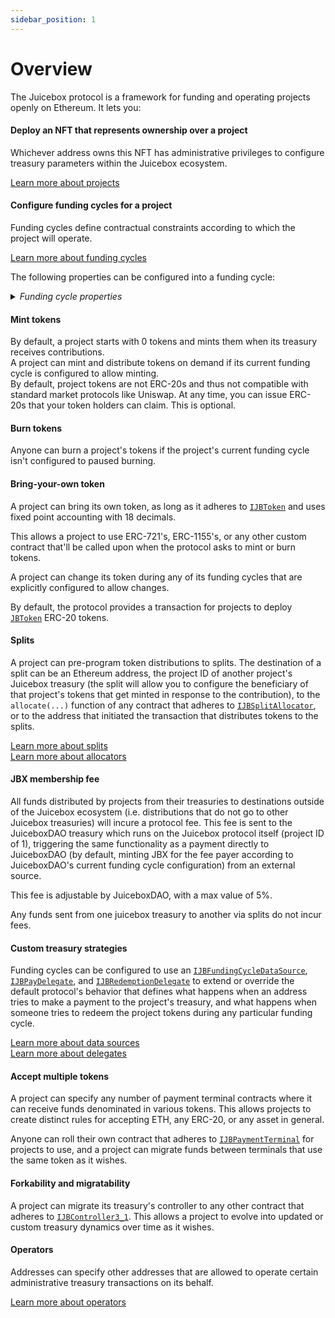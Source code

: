 ```yaml
---
sidebar_position: 1
---
```


# Overview

The Juicebox protocol is a framework for funding and operating projects openly on Ethereum. It lets you:

#### Deploy an NFT that represents ownership over a project
<p>
  Whichever address owns this NFT has administrative privileges to configure treasury parameters within the Juicebox ecosystem.
  </p>
<p>
  <a href="/dev/learn/glossary/project">Learn more about projects</a>
  </p>
  

#### Configure funding cycles for a project
<p>
  Funding cycles define contractual constraints according to which the project will operate.
  </p>
<p>
  <a href="/dev/learn/glossary/funding-cycle">Learn more about funding cycles</a><br/>
  </p>
<p>
  The following properties can be configured into a funding cycle:
  </p>

<details>

<summary><em>Funding cycle properties</em></summary>

##### Start timestamp
<p>
  The timestamp at which the funding cycle is considered active. Projects can configure the start time of their first funding cycle to be in the future, and can ensure reconfigurations don't take effect before a specified timestamp.
  </p>
  <p>
  Once a funding cycle ends, a new one automatically starts right away. If there's an approved reconfiguration queued to start at this time, it will be used. Otherwise, a copy of the rolled over funding cycle will be used.
  </p>

##### Duration
<p>
  How long each funding cycle lasts (specified in seconds). All funding cycle properties are unchangeable while the cycle is in progress. In other words, any proposed reconfigurations can only take effect during the subsequent cycle.
  </p>
<p>
  If no reconfigurations were submitted by the project owner, or if proposed changes fail the current cycle's <a href="#ballot">ballot</a>, a copy of the latest funding cycle will automatically start once the current one ends.
  </p>
<p>
  A cycle with no duration lasts indefinitely, and reconfigurations can start a new funding cycle with the proposed changes right away.
  </p>

##### Distribution limit
<p>
  The amount of funds that can be distributed out from the project's treasury during a funding cycle. The project owner can pre-program a list of addresses, other Juicebox projects, and contracts that adhere to <a href="/dev/api/interfaces/ijbsplitsallocator.md">IJBSplitsAllocator</a> to split distributions between. Treasury funds in excess of the distribution limit is considered overflow, which can serve as runway or be reclaimed by token holders who redeem their tokens.
</p>
<p>
  Distributing is a public transaction that anyone can call on a project's behalf. The project owner can also include a split that sends a percentage of the distributed funds to the address who executes this transaction.
</p>
<p>
The protocol charges a <a href="#jbx-membership-fee">JBX membership fee</a> on funds withdrawn from the network. There are no fees for distributions to other Juicebox projects.
</p>
<p>
  Distribution limits can be specified in any currency that the <a href="/dev/api/contracts/jbprices"><code>JBPrices</code></a> contract has a price feed for.  
</p>

<!---->

##### Overflow allowance
<p>
  The amount of treasury funds that the project owner can distribute on-demand. 
</p>
<p>
  This allowance does not reset per-funding cycle. Instead, it lasts until the project owner explicitly proposes a reconfiguration with a new allowance.
</p>
<p>
The protocol charges a <a href="#jbx-membership-fee">JBX membership fee</a> on funds withdrawn from the network. 
</p>
<p>
  Overflow allowances can be specified in any currency that the <a href="/dev/api/contracts/jbprices"><code>JBPrices</code></a> contract has a price feed for.  
</p>

<!---->

##### Weight
<p>
  A number used to determine how many project tokens should be minted and transferred when payments are received during the funding cycle. In other words, weight is the exchange rate between the project token and a currency (defined by a <a href="/dev/api/contracts/jbpayoutredemptionpaymentterminal">JBPayoutRedemptionPaymentTerminal</a>) during that funding cycle. Project owners can configure this directly, or allow it to be derived automatically from the previous funding cycle's weight and discount rate.
</p>

<!---->

##### Discount rate
<p>
  The percent to automatically decrease the subsequent cycle's weight from the current cycle's weight.
</p>
<p>
  The discount rate is not applied during funding cycles where the weight is explicitly reconfigured.
</p>
<p>
  <a href="/dev/learn/glossary/discount-rate">Learn more about discount rates</a>
</p>

<!---->

##### Ballot
<p>
  The address of a contract that adheres to <a href="/dev/api/interfaces/ijbfundingcycleballot"><code>IJBFundingCycleBallot</code></a>, which can provide custom criteria that prevents funding cycle reconfigurations from taking effect.
</p>
<p>
  A common implementation is to force reconfigurations to be submitted at least X days before the end of the current funding cycle, giving the community foresight into any misconfigurations or abuses of power before they take effect.
</p>
<p>
  A more complex implementation might include on-chain governance.
</p>
<p>
  <a href="/dev/learn/glossary/ballot">Learn more ballots</a>
</p>

<!---->

##### Reserved rate
<p>
  The percentage of newly minted tokens that a project wishes to withhold for custom distributions. The project owner can pre-program a list of addresses, other Juicebox project owners, and contracts that adhere to <a href="/dev/api/interfaces/ijbsplitsallocator.md">IJBSplitsAllocator</a> to split reserved tokens between.
</p>
<p>
  <a href="/dev/learn/glossary/reserved-tokens">Learn more about reserved rate</a>
</p>

<!---->

##### Redemption rate
<p>
  The percentage of a project's treasury funds that can be reclaimed by community members by redeeming the project's tokens during the funding cycle.
</p>
<p>
  A rate of 100% suggests a linear proportion, meaning X% of treasury overflow can be reclaimed by redeeming X% of the token supply.
</p>
<p>
  <a href="/dev/learn/glossary/redemption-rate">Learn more about redemption rates</a>
</p>

<!---->

##### Ballot redemption rate
<p>
  A project can specify a custom redemption rate that only applies when a proposed reconfiguration is waiting to take effect.
</p>
<p>
  This can be used to automatically allow for more favorable redemption rates during times of potential change.
</p>

<!---->

##### Pause payments, pause distributions, pause redemptions, pause burn
<p>
  Projects can pause various bits of its treasury's functionality on a per-funding cycle basis. These functions are unpaused by default.
</p>

<!---->

##### Allow minting tokens, allow changing tokens, allow setting terminals, allow setting the controller, allow terminal migrations, allow controller migration
<p>
  Projects can allow various bits of treasury functionality on a per-funding cycle basis. These functions are disabled by default.
</p>

<!---->

##### Hold fees
<p>
  By default, JBX membership fees are paid automatically when funds are distributed out of the ecosystem from a project's treasury. During funding cycles configured to hold fees, this fee amount is set aside instead of being immediately processed. Projects can get their held fees returned by adding the same amount of withdrawn funds back to their treasury. Otherwise, JuiceboxDAO or the project can process these held fees at any point to get JBX at the current rate.
</p>
<p>
  This allows a project to withdraw funds and later add them back into their Juicebox treasury without incurring fees.<br/>
</p>
<p>
  This applies to both distributions from the distribution limit and from the overflow allowance.
</p>

<!---->

##### Data source
<p>
  The address of a contract that adheres to <a href="/dev/api/interfaces/ijbfundingcycledatasource"><code>IJBFundingCycleDataSource</code></a>, which can be used to extend or override what happens when the treasury receives funds, and what happens when someone tries to redeem their project tokens.
</p>
<p>
  <a href="/dev/learn/glossary/data-source">Learn more about data sources</a>
</p>

</details>

#### Mint tokens
<p>
  By default, a project starts with 0 tokens and mints them when its treasury receives contributions.<br/>
  A project can mint and distribute tokens on demand if its current funding cycle is configured to allow minting.<br/>
  By default, project tokens are not ERC-20s and thus not compatible with standard market protocols like Uniswap. At any time, you can issue ERC-20s that your token holders can claim. This is optional.
</p>

#### Burn tokens
<p>
  Anyone can burn a project's tokens if the project's current funding cycle isn't configured to paused burning.
</p>

#### Bring-your-own token
<p>
  A project can bring its own token, as long as it adheres to <a href="/dev/api/interfaces/ijbtoken"><code>IJBToken</code></a> and uses fixed point accounting with 18 decimals.<br/>
</p>
<p>
  This allows a project to use ERC-721's, ERC-1155's, or any other custom contract that'll be called upon when the protocol asks to mint or burn tokens.<br/>
</p>
<p>
  A project can change its token during any of its funding cycles that are explicitly configured to allow changes.<br/>
</p>
<p>
  By default, the protocol provides a transaction for projects to deploy <a href="/dev/api/contracts/jbtoken"><code>JBToken</code></a> ERC-20 tokens. 
</p>

#### Splits
<p>
  A project can pre-program token distributions to splits. The destination of a split can be an Ethereum address, the project ID of another project's Juicebox treasury (the split will allow you to configure the beneficiary of that project's tokens that get minted in response to the contribution), to the <code>allocate(...)</code> function of any contract that adheres to <a href="/dev/api/interfaces/ijbsplitallocator"><code>IJBSplitAllocator</code></a>, or to the address that initiated the transaction that distributes tokens to the splits.
</p>
<p>
  <a href="/dev/learn/glossary/splits">Learn more about splits</a><br/>
  <a href="/dev/learn/glossary/split-allocator">Learn more about allocators</a>
</p>

#### JBX membership fee
<p>
  All funds distributed by projects from their treasuries to destinations outside of the Juicebox ecosystem (i.e. distributions that do not go to other Juicebox treasuries) will incure a protocol fee. This fee is sent to the JuiceboxDAO treasury which runs on the Juicebox protocol itself (project ID of 1), triggering the same functionality as a payment directly to JuiceboxDAO (by default, minting JBX for the fee payer according to JuiceboxDAO's current funding cycle configuration) from an external source.<br/>
</p>
<p>
  This fee is adjustable by JuiceboxDAO, with a max value of 5%.<br/>
</p>
<p>
  Any funds sent from one juicebox treasury to another via splits do not incur fees.
</p>

#### Custom treasury strategies
<p>
  Funding cycles can be configured to use an <a href="/dev/api/interfaces/ijbfundingcycledatasource"><code>IJBFundingCycleDataSource</code></a>, <a href="/dev/api/interfaces/ijbpaydelegate"><code>IJBPayDelegate</code></a>, and <a href="/dev/api/interfaces/ijbredemptiondelegate"><code>IJBRedemptionDelegate</code></a> to extend or override the default protocol's behavior that defines what happens when an address tries to make a payment to the project's treasury, and what happens when someone tries to redeem the project tokens during any particular funding cycle.
</p>
<p>
  <a href="/dev/learn/glossary/data-source">Learn more about data sources</a><br/>
  <a href="/dev/learn/glossary/delegate">Learn more about delegates</a>
</p>

#### Accept multiple tokens
<p>
  A project can specify any number of payment terminal contracts where it can receive funds denominated in various tokens. This allows projects to create distinct rules for accepting ETH, any ERC-20, or any asset in general.
</p>
<p>
  Anyone can roll their own contract that adheres to <a href="/dev/api/interfaces/ijbpaymentterminal"><code>IJBPaymentTerminal</code></a> for projects to use, and a project can migrate funds between terminals that use the same token as it wishes.
</p>

#### Forkability and migratability
<p>
  A project can migrate its treasury's controller to any other contract that adheres to <a href="/dev/api/interfaces/ijbcontroller3_1"><code>IJBController3_1</code></a>. This allows a project to evolve into updated or custom treasury dynamics over time as it wishes.
</p>

#### Operators
<p>
  Addresses can specify other addresses that are allowed to operate certain administrative treasury transactions on its behalf.<br/>
</p>
<p>
  <a href="/dev/learn/glossary/operator">Learn more about operators</a>
</p>
